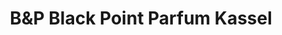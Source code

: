 ---
title: "B&P Black Point Parfum Kassel"
url: /kassel/bundp-black-point-parfum-kassel/
shop: Parfümerie
---